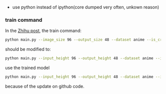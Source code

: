 + use python instead of ipython(core dumped very often, unkown reason)

### train command
In the [Zhihu post](https://zhuanlan.zhihu.com/p/24767059), the train command:

```bash
python main.py --image_size 96 --output_size 48 --dataset anime --is_crop True --is_train True --epoch 300 --input_fname_pattern "*.jpg"
```

should be modified to:

```bash
python main.py --input_height 96 --output_height 48 --dataset anime --is_crop True --is_train True --epoch 300 --input_fname_pattern "*.jpg"
```

use the trained model

```bash
python main.py --input_height 96 --output_height 48 --dataset anime --is_crop True --is_train False --epoch 300 --input_fname_pattern "*.jpg"
```

because of the update on github code.
